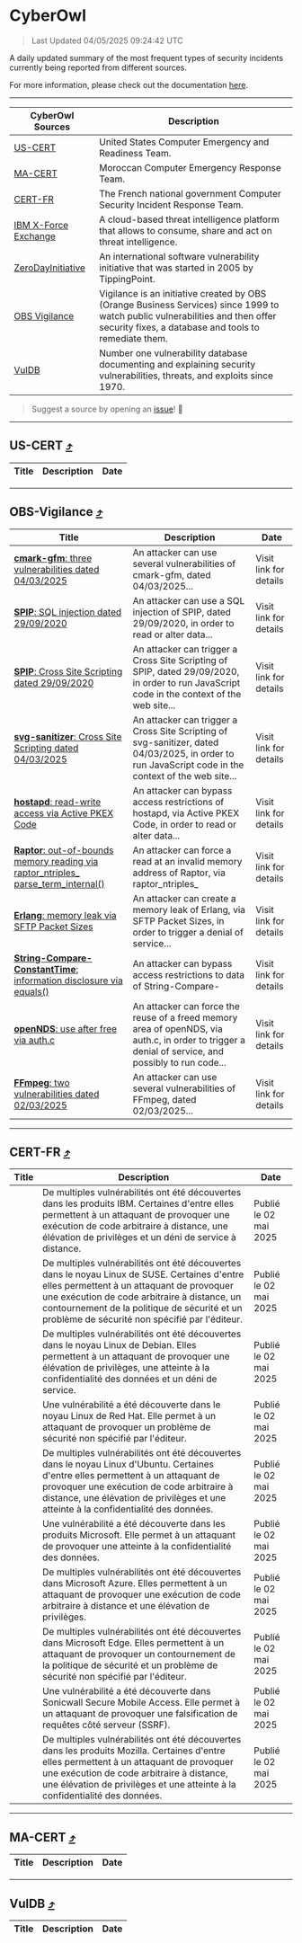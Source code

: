 
 <div id='top'></div>

# CyberOwl

 > Last Updated 04/05/2025 09:24:42 UTC
 
 A daily updated summary of the most frequent types of security incidents currently being reported from different sources.
 
 For more information, please check out the documentation [here](./docs/README.md).
 
 ---
 |CyberOwl Sources|Description|
 |---|---|
 |[US-CERT](#us-cert-arrow_heading_up)|United States Computer Emergency and Readiness Team.|
 |[MA-CERT](#ma-cert-arrow_heading_up)|Moroccan Computer Emergency Response Team.|
 |[CERT-FR](#cert-fr-arrow_heading_up)|The French national government Computer Security Incident Response Team.|
 |[IBM X-Force Exchange](#ibmcloud-arrow_heading_up)|A cloud-based threat intelligence platform that allows to consume, share and act on threat intelligence.|
 |[ZeroDayInitiative](#zerodayinitiative-arrow_heading_up)|An international software vulnerability initiative that was started in 2005 by TippingPoint.|
 |[OBS Vigilance](#obs-vigilance-arrow_heading_up)|Vigilance is an initiative created by OBS (Orange Business Services) since 1999 to watch public vulnerabilities and then offer security fixes, a database and tools to remediate them.|
 |[VulDB](#vuldb-arrow_heading_up)|Number one vulnerability database documenting and explaining security vulnerabilities, threats, and exploits since 1970.|
 
 > Suggest a source by opening an [issue](https://github.com/karimhabush/cyberowl/issues)! :raised_hands:
 ---

## US-CERT [:arrow_heading_up:](#cyberowl)

 |Title|Description|Date|
 |---|---|---|
 
 ---

## OBS-Vigilance [:arrow_heading_up:](#cyberowl)

 |Title|Description|Date|
 |---|---|---|
 |[<a href="https://vigilance.fr/vulnerability/cmark-gfm-three-vulnerabilities-dated-04-03-2025-46513" class="noirorange"><b>cmark-gfm</b>: three vulnerabilities dated 04/03/2025</a>](https://vigilance.fr/vulnerability/cmark-gfm-three-vulnerabilities-dated-04-03-2025-46513)|An attacker can use several vulnerabilities of cmark-gfm, dated 04/03/2025...|Visit link for details|
 |[<a href="https://vigilance.fr/vulnerability/SPIP-SQL-injection-dated-29-09-2020-46512" class="noirorange"><b>SPIP</b>: SQL injection dated 29/09/2020</a>](https://vigilance.fr/vulnerability/SPIP-SQL-injection-dated-29-09-2020-46512)|An attacker can use a SQL injection of SPIP, dated 29/09/2020, in order to read or alter data...|Visit link for details|
 |[<a href="https://vigilance.fr/vulnerability/SPIP-Cross-Site-Scripting-dated-29-09-2020-46511" class="noirorange"><b>SPIP</b>: Cross Site Scripting dated 29/09/2020</a>](https://vigilance.fr/vulnerability/SPIP-Cross-Site-Scripting-dated-29-09-2020-46511)|An attacker can trigger a Cross Site Scripting of SPIP, dated 29/09/2020, in order to run JavaScript code in the context of the web site...|Visit link for details|
 |[<a href="https://vigilance.fr/vulnerability/svg-sanitizer-Cross-Site-Scripting-dated-04-03-2025-46510" class="noirorange"><b>svg-sanitizer</b>: Cross Site Scripting dated 04/03/2025</a>](https://vigilance.fr/vulnerability/svg-sanitizer-Cross-Site-Scripting-dated-04-03-2025-46510)|An attacker can trigger a Cross Site Scripting of svg-sanitizer, dated 04/03/2025, in order to run JavaScript code in the context of the web site...|Visit link for details|
 |[<a href="https://vigilance.fr/vulnerability/hostapd-read-write-access-via-Active-PKEX-Code-46509" class="noirorange"><b>hostapd</b>: read-write access via Active PKEX Code</a>](https://vigilance.fr/vulnerability/hostapd-read-write-access-via-Active-PKEX-Code-46509)|An attacker can bypass access restrictions of hostapd, via Active PKEX Code, in order to read or alter data...|Visit link for details|
 |[<a href="https://vigilance.fr/vulnerability/Raptor-out-of-bounds-memory-reading-via-raptor-ntriples-parse-term-internal-46507" class="noirorange"><b>Raptor</b>: out-of-bounds memory reading via raptor_ntriples_<wbr>parse_term_internal(<wbr>)</wbr></wbr></a>](https://vigilance.fr/vulnerability/Raptor-out-of-bounds-memory-reading-via-raptor-ntriples-parse-term-internal-46507)|An attacker can force a read at an invalid memory address of Raptor, via raptor_ntriples_|Visit link for details|
 |[<a href="https://vigilance.fr/vulnerability/Erlang-memory-leak-via-SFTP-Packet-Sizes-46506" class="noirorange"><b>Erlang</b>: memory leak via SFTP Packet Sizes</a>](https://vigilance.fr/vulnerability/Erlang-memory-leak-via-SFTP-Packet-Sizes-46506)|An attacker can create a memory leak of Erlang, via SFTP Packet Sizes, in order to trigger a denial of service...|Visit link for details|
 |[<a href="https://vigilance.fr/vulnerability/String-Compare-ConstantTime-information-disclosure-via-equals-46911" class="noirorange"><b>String-Compare-<wbr>ConstantTime</wbr></b>: information disclosure via equals()</a>](https://vigilance.fr/vulnerability/String-Compare-ConstantTime-information-disclosure-via-equals-46911)|An attacker can bypass access restrictions to data of String-Compare-|Visit link for details|
 |[<a href="https://vigilance.fr/vulnerability/openNDS-use-after-free-via-auth-c-46500" class="noirorange"><b>openNDS</b>: use after free via auth.c</a>](https://vigilance.fr/vulnerability/openNDS-use-after-free-via-auth-c-46500)|An attacker can force the reuse of a freed memory area of openNDS, via auth.c, in order to trigger a denial of service, and possibly to run code...|Visit link for details|
 |[<a href="https://vigilance.fr/vulnerability/FFmpeg-two-vulnerabilities-dated-02-03-2025-46496" class="noirorange"><b>FFmpeg</b>: two vulnerabilities dated 02/03/2025</a>](https://vigilance.fr/vulnerability/FFmpeg-two-vulnerabilities-dated-02-03-2025-46496)|An attacker can use several vulnerabilities of FFmpeg, dated 02/03/2025...|Visit link for details|
 
 ---

## CERT-FR [:arrow_heading_up:](#cyberowl)

 |Title|Description|Date|
 |---|---|---|
 |[](https://www.cert.ssi.gouv.fr/avis/CERTFR-2025-AVI-0370/)|De multiples vulnérabilités ont été découvertes dans les produits IBM. Certaines d'entre elles permettent à un attaquant de provoquer une exécution de code arbitraire à distance, une élévation de privilèges et un déni de service à distance.|Publié le 02 mai 2025|
 |[](https://www.cert.ssi.gouv.fr/avis/CERTFR-2025-AVI-0369/)|De multiples vulnérabilités ont été découvertes dans le noyau Linux de SUSE. Certaines d'entre elles permettent à un attaquant de provoquer une exécution de code arbitraire à distance, un contournement de la politique de sécurité et un problème de sécurité non spécifié par l'éditeur.|Publié le 02 mai 2025|
 |[](https://www.cert.ssi.gouv.fr/avis/CERTFR-2025-AVI-0368/)|De multiples vulnérabilités ont été découvertes dans le noyau Linux de Debian. Elles permettent à un attaquant de provoquer une élévation de privilèges, une atteinte à la confidentialité des données et un déni de service.|Publié le 02 mai 2025|
 |[](https://www.cert.ssi.gouv.fr/avis/CERTFR-2025-AVI-0367/)|Une vulnérabilité a été découverte dans le noyau Linux de Red Hat. Elle permet à un attaquant de provoquer un problème de sécurité non spécifié par l'éditeur.|Publié le 02 mai 2025|
 |[](https://www.cert.ssi.gouv.fr/avis/CERTFR-2025-AVI-0366/)|De multiples vulnérabilités ont été découvertes dans le noyau Linux d'Ubuntu. Certaines d'entre elles permettent à un attaquant de provoquer une exécution de code arbitraire à distance, une élévation de privilèges et une atteinte à la confidentialité des données.|Publié le 02 mai 2025|
 |[](https://www.cert.ssi.gouv.fr/avis/CERTFR-2025-AVI-0365/)|Une vulnérabilité a été découverte dans les produits Microsoft. Elle permet à un attaquant de provoquer une atteinte à la confidentialité des données.|Publié le 02 mai 2025|
 |[](https://www.cert.ssi.gouv.fr/avis/CERTFR-2025-AVI-0364/)|De multiples vulnérabilités ont été découvertes dans Microsoft Azure. Elles permettent à un attaquant de provoquer une exécution de code arbitraire à distance et une élévation de privilèges.|Publié le 02 mai 2025|
 |[](https://www.cert.ssi.gouv.fr/avis/CERTFR-2025-AVI-0363/)|De multiples vulnérabilités ont été découvertes dans Microsoft Edge. Elles permettent à un attaquant de provoquer un contournement de la politique de sécurité et un problème de sécurité non spécifié par l'éditeur.|Publié le 02 mai 2025|
 |[](https://www.cert.ssi.gouv.fr/avis/CERTFR-2025-AVI-0362/)|Une vulnérabilité a été découverte dans Sonicwall Secure Mobile Access. Elle permet à un attaquant de provoquer une falsification de requêtes côté serveur (SSRF).|Publié le 02 mai 2025|
 |[](https://www.cert.ssi.gouv.fr/avis/CERTFR-2025-AVI-0361/)|De multiples vulnérabilités ont été découvertes dans les produits Mozilla. Certaines d'entre elles permettent à un attaquant de provoquer une exécution de code arbitraire à distance, une élévation de privilèges et une atteinte à la confidentialité des données.|Publié le 02 mai 2025|
 
 ---

## MA-CERT [:arrow_heading_up:](#cyberowl)

 |Title|Description|Date|
 |---|---|---|
 
 ---

## VulDB [:arrow_heading_up:](#cyberowl)

 |Title|Description|Date|
 |---|---|---|
 
